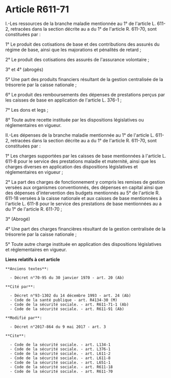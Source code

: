 # Article R611-71

I.-Les ressources de la branche maladie mentionnée au 1° de l'article L. 611-2, retracées dans la section décrite au a du 1°
de l'article R. 611-70, sont constituées par :

1° Le produit des cotisations de base et des contributions des assurés du régime de base, ainsi que les majorations et
pénalités de retard ;

2° Le produit des cotisations des assurés de l'assurance volontaire ;

3° et 4° (abrogés)

5° Une part des produits financiers résultant de la gestion centralisée de la trésorerie par la caisse nationale ;

6° Le produit des remboursements des dépenses de prestations perçus par les caisses de base en application de l'article L.
376-1 ;

7° Les dons et legs ;

8° Toute autre recette instituée par les dispositions législatives ou réglementaires en vigueur.

II.-Les dépenses de la branche maladie mentionnée au 1° de l'article L. 611-2, retracées dans la section décrite au a du 1°
de l'article R. 611-70, sont constituées par :

1° Les charges supportées par les caisses de base mentionnées à l'article L. 611-8 pour le service des prestations maladie et
maternité, ainsi que les charges diverses en application des dispositions législatives et réglementaires en vigueur ;

2° La part des charges de fonctionnement y compris les remises de gestion versées aux organismes conventionnés, des dépenses
en capital ainsi que des dépenses d'intervention des budgets mentionnés au 5° de l'article R. 611-18 versées à la caisse
nationale et aux caisses de base mentionnées à l'article L. 611-8 pour le service des prestations de base mentionnées au a du
1° de l'article R. 611-70 ;

3° (Abrogé)

4° Une part des charges financières résultant de la gestion centralisée de la trésorerie par la caisse nationale ;

5° Toute autre charge instituée en application des dispositions législatives et réglementaires en vigueur.

**Liens relatifs à cet article**

	**Anciens textes**:

	  - Décret n°70-95 du 30 janvier 1970 - art. 20 (Ab)

	**Cité par**:

	  - Décret n°93-1302 du 14 décembre 1993 - art. 24 (Ab)
	  - Code de la santé publique - art. R4134-30 (M)
	  - Code de la sécurité sociale. - art. R611-71-1 (Ab)
	  - Code de la sécurité sociale. - art. R611-91 (Ab)

	**Modifié par**:

	  - Décret n°2017-864 du 9 mai 2017 - art. 3

	**Cite**:

	  - Code de la sécurité sociale. - art. L134-1
	  - Code de la sécurité sociale. - art. L376-1
	  - Code de la sécurité sociale. - art. L611-2
	  - Code de la sécurité sociale. - art. L611-8
	  - Code de la sécurité sociale. - art. L651-1
	  - Code de la sécurité sociale. - art. R611-18
	  - Code de la sécurité sociale. - art. R611-70
